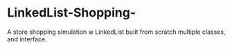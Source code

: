 # LinkedList-Shopping-
A store shopping simulation w LinkedList built from scratch multiple classes, and interface. 
